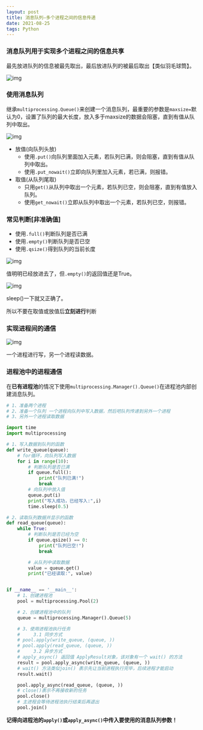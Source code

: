 ```yaml
---
layout: post
title: 消息队列—多个进程之间的信息传递
date: 2021-08-25
tags: Python
---
```


### 消息队列用于实现多个进程之间的信息共享

最先放进队列的信息被最先取出，最后放进队列的被最后取出【类似羽毛球筒】。

![img](https://sirmegamu.github.io/images/posts/2021-08-25/01.jpg)

### 使用消息队列

继承`multiprocessing.Queue()`来创建一个消息队列，最重要的参数是`maxsize=`默认为0，设置了队列的最大长度，放入多于maxsize的数据会阻塞，直到有值从队列中取出。

![img](https://sirmegamu.github.io/images/posts/2021-08-25/02.png)

- 放值(向队列头放)
  -  使用`.put()`向队列里面加入元素，若队列已满，则会阻塞，直到有值从队列中取出。
  -  使用`.put_nowait()`立即向队列里加入元素，若已满，则报错。
- 取值(从队列尾取)
  - 只用`get()`从队列中取出一个元素，若队列已空，则会阻塞，直到有值放入队列。
  - 使用`get_nowait()`立即从队列中取出一个元素，若队列已空，则报错。 

### 常见判断[非准确值]

- 使用`.full()`判断队列是否已满
- 使用`.empty()`判断队列是否已空
- 使用`.qsize()`得到队列的当前长度

![img](https://sirmegamu.github.io/images/posts/2021-08-25/03.png)

值明明已经放进去了，但`.empty()`的返回值还是True。

![img](https://sirmegamu.github.io/images/posts/2021-08-25/04.png)

sleep()一下就又正确了。

所以不要在取值或放值后**立刻进行**判断

### 实现进程间的通信

![img](https://sirmegamu.github.io/images/posts/2021-08-25/05.png)

一个进程进行写，另一个进程读数据。

### 进程池中的进程通信

在**已有进程池**的情况下使用`multiprocessing.Manager().Queue()`在进程池内部创建消息队列。

~~~python
# 1、准备两个进程
# 2、准备一个队列 一个进程向队列中写入数据，然后吧队列传递到另外一个进程
# 3、另外一个进程读取数据

import time
import multiprocessing

# 1、写入数据到队列的函数
def write_queue(queue):
    # for循环，向队列写入数据
    for i in range(10):
        # 判断队列是否已满
        if queue.full():
            print("队列已满!")
            break
        # 向队列中放入值
        queue.put(i)
        print("写入成功，已经写入:",i)
        time.sleep(0.5)

# 2、读取队列数据并显示的函数
def read_queue(queue):
    while True:
        # 判断队列是否已经为空
        if queue.qsize() == 0:
            print("队列已空!")
            break

        # 从队列中读取数据
        value = queue.get()
        print("已经读取:", value)


if __name__ == '__main__':
    # 1、创建进程池
    pool = multiprocessing.Pool(2)

    # 2、创建进程池中的队列
    queue = multiprocessing.Manager().Queue(5)

    # 3、使用进程池执行任务
    #     3.1 同步方式
    # pool.apply(write_queue, (queue, ))
    # pool.apply(read_queue, (queue, ))
    #     3.2 异步方式
    # apply_async() 返回值 ApplyResult对象，该对象有一个 wait() 的方法
    result = pool.apply_async(write_queue, (queue, ))
    # wait() 方法类似join() 表示先让当前进程执行完毕，后续进程才能启动    
    result.wait()

    pool.apply_async(read_queue, (queue, ))
    # close()表示不再接收新的任务
    pool.close()
    # 主进程会等待进程池执行结束后再退出
    pool.join()
~~~

**记得向进程池的`apply()`或`apply_async()`中传入要使用的消息队列参数！**

